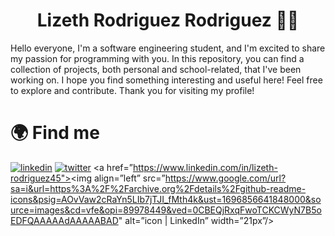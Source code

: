 <!--### Hi there 👋-->

<h1 align="center"> 
  Lizeth Rodriguez Rodriguez 👩‍💻
</h1>

Hello everyone, I'm a software engineering student, and I'm excited to share my passion for programming with you. In this repository, you can find a collection of projects, both personal and school-related, that I've been working on. I hope you find something interesting and useful here! Feel free to explore and contribute. Thank you for visiting my profile!

# 🌍 Find me
[![linkedin](https://img.shields.io/badge/linkedin-0A66C2?style=for-the-badge&logo=linkedin&logoColor=white)](https://www.linkedin.com/in/lizeth-rodriguez45)
[![twitter](https://img.shields.io/badge/twitter-1DA1F2?style=for-the-badge&logo=twitter&logoColor=white)](https://twitter.com/)
<a href=”https://www.linkedin.com/in/lizeth-rodriguez45"><img align=”left” src=”https://www.google.com/url?sa=i&url=https%3A%2F%2Farchive.org%2Fdetails%2Fgithub-readme-icons&psig=AOvVaw2cRaYn5LIb7jTJI_fMth4k&ust=1696856641848000&source=images&cd=vfe&opi=89978449&ved=0CBEQjRxqFwoTCKCWyN7B5oEDFQAAAAAdAAAAABAD" alt=”icon | LinkedIn” width=”21px”/></a>


<!--
**lizeth45/lizeth45** is a ✨ _special_ ✨ repository because its `README.md` (this file) appears on your GitHub profile.

Here are some ideas to get you started:

- 🔭 I’m currently working on ...
- 🌱 I’m currently learning ...
- 👯 I’m looking to collaborate on ...
- 🤔 I’m looking for help with ...
- 💬 Ask me about ...
- 📫 How to reach me: ...
- 😄 Pronouns: ...
- ⚡ Fun fact: ...
-->
